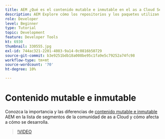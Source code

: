 ```yaml
---
title: AEM ¿Qué es el contenido mutable e inmutable en el as a Cloud Service de la?
description: AEM Explore cómo los repositorios y los paquetes utilizan contenido mutable e inmutable, y por qué es importante en el as a Cloud Service de la.
role: Developer
level: Beginner
type: Tutorial
topic: Development
feature: Developer Tools
kt: 6930
thumbnail: 330555.jpg
exl-id: 744ac321-2201-4083-9a14-0c0816b50729
source-git-commit: b3e9251bdb18a008be95c1fa9e5c79252a74fc98
workflow-type: tm+mt
source-wordcount: '70'
ht-degree: 10%

---
```


# Contenido mutable e inmutable

Conozca la importancia y las diferencias de [contenido mutable e inmutable](https://experienceleague.adobe.com/docs/experience-manager-cloud-service/implementing/developing/aem-project-content-package-structure.html?lang=es) AEM en la lista de segmentos de la comunidad de as a Cloud y cómo afecta a cómo se desarrolla.

>[!VIDEO](https://video.tv.adobe.com/v/330555?quality=12&learn=on)
